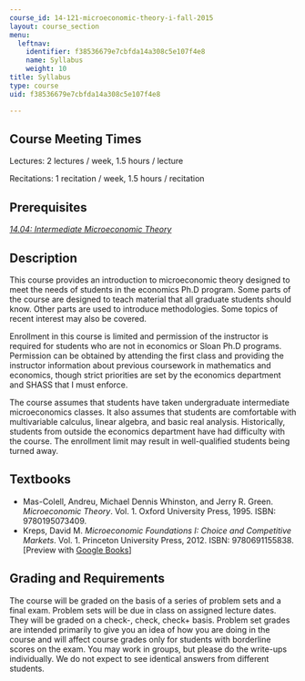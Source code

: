 ```yaml
---
course_id: 14-121-microeconomic-theory-i-fall-2015
layout: course_section
menu:
  leftnav:
    identifier: f38536679e7cbfda14a308c5e107f4e8
    name: Syllabus
    weight: 10
title: Syllabus
type: course
uid: f38536679e7cbfda14a308c5e107f4e8

---
```


Course Meeting Times
--------------------

Lectures: 2 lectures / week, 1.5 hours / lecture

Recitations: 1 recitation / week, 1.5 hours / recitation

Prerequisites
-------------

[_14.04: Intermediate Microeconomic Theory_](/courses/14-04-intermediate-microeconomic-theory-fall-2006) 

Description
-----------

This course provides an introduction to microeconomic theory designed to meet the needs of students in the economics Ph.D program. Some parts of the course are designed to teach material that all graduate students should know. Other parts are used to introduce methodologies. Some topics of recent interest may also be covered.

Enrollment in this course is limited and permission of the instructor is required for students who are not in economics or Sloan Ph.D programs. Permission can be obtained by attending the first class and providing the instructor information about previous coursework in mathematics and economics, though strict priorities are set by the economics department and SHASS that I must enforce.

The course assumes that students have taken undergraduate intermediate microeconomics classes. It also assumes that students are comfortable with multivariable calculus, linear algebra, and basic real analysis. Historically, students from outside the economics department have had difficulty with the course. The enrollment limit may result in well-qualified students being turned away.

Textbooks
---------

*   Mas-Colell, Andreu, Michael Dennis Whinston, and Jerry R. Green. _Microeconomic Theory_. Vol. 1. Oxford University Press, 1995. ISBN: 9780195073409.
*   Kreps, David M. _Microeconomic Foundations I: Choice and Competitive Markets_. Vol. 1. Princeton University Press, 2012. ISBN: 9780691155838. \[Preview with [Google Books](http://books.google.com/books?id=8tW9KAnkx04C&pg=PAfrontcover)\]

Grading and Requirements
------------------------

The course will be graded on the basis of a series of problem sets and a final exam. Problem sets will be due in class on assigned lecture dates. They will be graded on a check-, check, check+ basis. Problem set grades are intended primarily to give you an idea of how you are doing in the course and will affect course grades only for students with borderline scores on the exam. You may work in groups, but please do the write-ups individually. We do not expect to see identical answers from different students.
